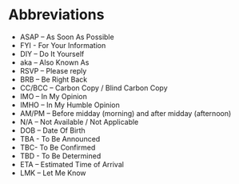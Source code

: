 # Abbreviations
* ASAP – As Soon As Possible
* FYI - For Your Information
* DIY – Do It Yourself
* aka – Also Known As
* RSVP – Please reply
* BRB – Be Right Back
* CC/BCC – Carbon Copy / Blind Carbon Copy
* IMO – In My Opinion
* IMHO – In My Humble Opinion
* AM/PM – Before midday (morning) and after midday (afternoon)
* N/A – Not Available / Not Applicable
* DOB – Date Of Birth
* TBA - To Be Announced
* TBC- To Be Confirmed
* TBD - To Be Determined
* ETA – Estimated Time of Arrival
* LMK – Let Me Know
